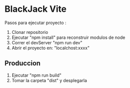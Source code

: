 # BlackJack Vite

Pasos para ejecutar proyecto :

1. Clonar repositorio
2. Ejecutar "npm install" para reconstruir modulos de node
3. Correr el devServer "npm run dev"
4. Abrir el proyecto en: "localchost:xxxx"


## Produccion

1. Ejecutar "npm run build"
2. Tomar la carpeta "dist" y desplegarla


